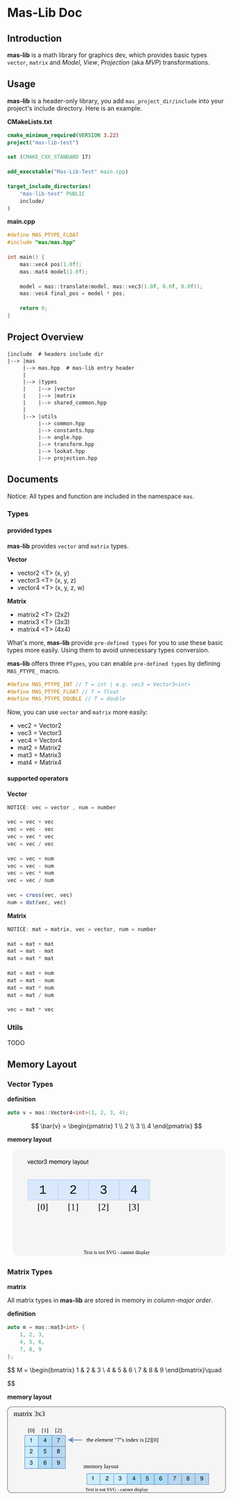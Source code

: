 # Mas-Lib Doc
## Introduction
**mas-lib** is a math library for graphics dev, which provides basic types `vector`, `matrix` and *Model*, *View*, *Projection* (aka *MVP*) transformations.

## Usage
**mas-lib** is a header-only library, you add `mas_project_dir/include` into your project's include directory. Here is an example.

**CMakeLists.txt**
```cmake
cmake_minimum_required(VERSION 3.22)
project("mas-lib-test")

set (CMAKE_CXX_STANDARD 17)

add_executable("Mas-Lib-Test" main.cpp)

target_include_directories(
    "mas-lib-test" PUBLIC
    include/
)
```

**main.cpp**
```cpp
#define MAS_PTYPE_FLOAT
#include "mas/mas.hpp"

int main() {
    mas::vec4 pos(1.0f);
    mas::mat4 model(1.0f);

    model = mas::translate(model, mas::vec3(1.0f, 0.0f, 0.0f));
    mas::vec4 final_pos = model * pos;

    return 0;
}
```

## Project Overview
```
|include  # headers include dir
|--> |mas
     |--> mas.hpp  # mas-lib entry header
     |
     |--> |types
     |    |--> |vector
     |    |--> |matrix
     |    |--> shared_common.hpp
     |
     |--> |utils
          |--> common.hpp
          |--> constants.hpp
          |--> angle.hpp
          |--> transform.hpp
          |--> lookat.hpp
          |--> projection.hpp
```

## Documents
Notice: All types and function are included in the namespace `mas`.

### Types
#### provided types
**mas-lib** provides `vector` and `matrix` types.

**Vector**
- vector2 <T\> (x, y)
- vector3 <T\> (x, y, z)
- vector4 <T\> (x, y, z, w)

**Matrix**
- matrix2 <T\> (2x2)
- matrix3 <T\> (3x3)
- matrix4 <T\> (4x4)

What's more, **mas-lib** provide `pre-defined types` for you to use these basic types more easily. Using them to avoid unnecessary types conversion.

**mas-lib** offers three `PTypes`, you can enable `pre-defined types` by defining `MAS_PTYPE_` macro.
```cpp
#define MAS_PTYPE_INT // T = int | e.g. vec3 = Vector3<int>
#define MAS_PTYPE_FLOAT // T = float
#define MAS_PTYPE_DOUBLE // T = double
```

Now, you can use `vector` and `matrix` more easily:

- vec2 = Vector2
- vec3 = Vector3
- vec4 = Vector4
- mat2 = Matrix2
- mat3 = Matrix3
- mat4 = Matrix4

#### supported operators
**Vector**
```ts
NOTICE: vec = vector , num = number

vec = vec + vec
vec = vec - vec
vec = vec * vec
vec = vec / vec

vec = vec + num
vec = vec - num
vec = vec * num
vec = vec / num

vec = cross(vec, vec)
num = dot(vec, vec)
```

**Matrix**
```ts
NOTICE: mat = matrix, vec = vector, num = number

mat = mat + mat
mat = mat - mat
mat = mat * mat

mat = mat + num
mat = mat - num
mat = mat * num
mat = mat / num

vec = mat * vec
```

### Utils
TODO

## Memory Layout
### Vector Types

**definition**

```cpp
auto v = mas::Vector4<int>(1, 2, 3, 4);
```

$$
\bar{v} = \begin{pmatrix} 1 \\ 2 \\ 3 \\ 4 \end{pmatrix}
$$

**memory layout**

![vec-layout](doc-assets/vec-layout.svg)


### Matrix Types

**matrix**

All matrix types in **mas-lib** are stored in memory in *column-major order*.

**definition**
```cpp
auto m = mas::mat3<int> {
    1, 2, 3,
    4, 5, 6,
    7, 8, 9
};
```

$$
M = \begin{bmatrix} 1 & 2 & 3 \\ 4 & 5 & 6 \\ 7 & 8 & 9 \end{bmatrix}\quad

$$

**memory layout**

![matrix-layout](doc-assets/mat-layout.svg)